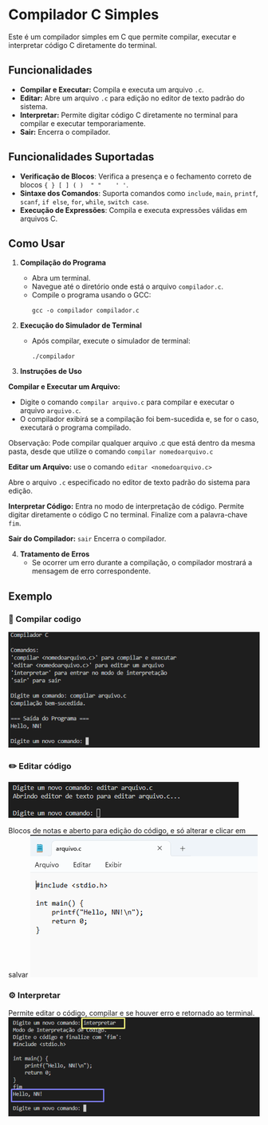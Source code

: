 # Compilador C Simples

Este é um compilador simples em C que permite compilar, executar e interpretar código C diretamente do terminal.

## Funcionalidades

- **Compilar e Executar:** Compila e executa um arquivo `.c`.
- **Editar:** Abre um arquivo `.c` para edição no editor de texto padrão do sistema.
- **Interpretar:** Permite digitar código C diretamente no terminal para compilar e executar temporariamente.
- **Sair:** Encerra o compilador.

## Funcionalidades Suportadas

- **Verificação de Blocos**: Verifica a presença e o fechamento correto de blocos `{ } [ ] ( )  " "    ' '`.
- **Sintaxe dos Comandos**: Suporta comandos como `include`, `main`, `printf`, `scanf`, `if else`, `for`, `while`, `switch case`.
- **Execução de Expressões**: Compila e executa expressões válidas em arquivos C.

## Como Usar

1. **Compilação do Programa**
   - Abra um terminal.
   - Navegue até o diretório onde está o arquivo `compilador.c`.
   - Compile o programa usando o GCC:
     ```
     gcc -o compilador compilador.c
     ```

2. **Execução do Simulador de Terminal**
   - Após compilar, execute o simulador de terminal:
     ```
     ./compilador
     ```

3. **Instruções de Uso**

**Compilar e Executar um Arquivo:**
   - Digite o comando `compilar arquivo.c` para compilar e executar o arquivo `arquivo.c`.
   - O compilador exibirá se a compilação foi bem-sucedida e, se for o caso, executará o programa compilado.
   
   Observação: Pode compilar qualquer arquivo .c que está dentro da mesma pasta, desde que utilize o comando `compilar nomedoarquivo.c`

**Editar um Arquivo:**
use o comando `editar <nomedoarquivo.c>`

Abre o arquivo `.c` especificado no editor de texto padrão do sistema para edição.

**Interpretar Código:**
Entra no modo de interpretação de código. Permite digitar diretamente o código C no terminal. Finalize com a palavra-chave `fim`.

**Sair do Compilador:**
`sair`
Encerra o compilador.

4. **Tratamento de Erros**
   - Se ocorrer um erro durante a compilação, o compilador mostrará a mensagem de erro correspondente.

## Exemplo
### 🐧 Compilar codigo
![alt text](image.png)



### ✏️ Editar código
![alt text](image-2.png)

Blocos de notas e aberto para edição do código, e só alterar e clicar em salvar 
![alt text](image-1.png)


### ⚙️ Interpretar 
Permite editar o código, compilar e se houver erro e retornado ao terminal. 
![alt text](image-3.png)